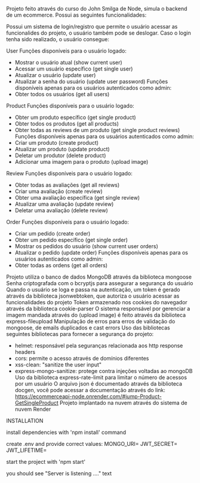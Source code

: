 Projeto feito através do curso do John Smilga de Node, simula o backend de um ecommerce. Possui as seguintes funcionalidades:

Possui um sistema de login/registro que permite o usuário acessar as funcionalides do projeto, o usuário também pode se deslogar.
Caso o login tenha sido realizado, o usuário consegue:

User
Funções disponíveis para o usuário logado:
- Mostrar o usuário atual (show current user) 
- Acessar um usuário específico (get single user)
- Atualizar o usuário (update user) 
- Atualizar a senha do usuário (update user password)
Funções disponíveis apenas para os usuários autenticados como admin:
- Obter todos os usuários (get all users)

Product
Funções disponíveis para o usuário logado:
- Obter um produto específico (get single product)
- Obter todos os produtos (get all products)
- Obter todas as reviews de um produto (get single product reviews)
Funções disponíveis apenas para os usuários autenticados como admin:
- Criar um produto (create product) 
- Atualizar um produto (update product) 
- Deletar um produtor (delete product) 
- Adicionar uma imagem para o produto (upload image)

Review
Funções disponíveis para o usuário logado:
- Obter todas as avaliações (get all reviews)
- Criar uma avaliação (create review)
- Obter uma avaliação específica (get single review)
- Atualizar uma avaliação (update review)
- Deletar uma avaliação (delete review)

Order
Funções disponíveis para o usuário logado:
- Criar um pedido (create order)
- Obter um pedido específico (get single order)
- Mostrar os pedidos do usuário (show current user orders)
- Atualizar o pedido (update order)
Funções disponíveis apenas para os usuários autenticados como admin:
- Obter todas as ordens (get all orders)

Projeto utiliza o banco de dados MongoDB através da biblioteca mongoose
Senha criptografada com o bcryptjs para assegurar a segurança do usuário
Quando o usuário se loga e passa na autenticação, um token é gerado através da biblioteca jsonwebtoken, que autoriza o usuário acessar as funcionalidades do projeto 
Token armazenado nos cookies do navegador através da biblioteca cookie-parser
O sistema responsável por gerenciar a imagem mandada através do (upload image) é feito através da biblioteca express-fileupload
Manipulação de erros para erros de validação do mongoose, de emails duplicados e cast errors
Uso das bibliotecas seguintes bibliotecas para fornecer a segurança do projeto:
- helmet: responsável pela seguranças relacionada aos http response headers
- cors: permite o acesso através de domínios diferentes
- xss-clean: "sanitize the user input" 
- express-mongo-sanitize: protege contra injeções voltadas ao mongoDB
Uso da biblioteca express-rate-limit para limitar o número de acessos por um usuário
O arquivo json é documentado através da biblioteca docgen, você pode acessar a documentação através do link: https://ecommerceapi-node.onrender.com/#jump-Product-GetSingleProduct
Projeto implantado na nuvem através do sistema de nuvem Render

INSTALLATION

install dependencies with 'npm install' command

create .env and provide correct values: 
MONGO_URI=
JWT_SECRET=
JWT_LIFETIME=

start the project with 'npm start'

you should see "Server is listening ...." text
